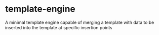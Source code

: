 # template-engine
A minimal template engine capable of merging a template with data to be inserted into the template at specific insertion points
